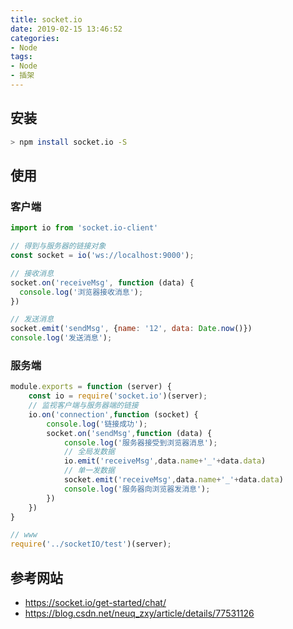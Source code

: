 ```yaml
---
title: socket.io
date: 2019-02-15 13:46:52
categories:
- Node
tags:
- Node
- 插架
---
```

## 安装
```bash
> npm install socket.io -S
```

## 使用
### 客户端
```javascript
import io from 'socket.io-client'

// 得到与服务器的链接对象
const socket = io('ws://localhost:9000');

// 接收消息
socket.on('receiveMsg', function (data) {
  console.log('浏览器接收消息');
})

// 发送消息
socket.emit('sendMsg', {name: '12', data: Date.now()})
console.log('发送消息');

```

### 服务端
```javascript
module.exports = function (server) {
	const io = require('socket.io')(server);
	// 监视客户端与服务器端的链接
	io.on('connection',function (socket) {
		console.log('链接成功');
		socket.on('sendMsg',function (data) {
			console.log('服务器接受到浏览器消息');
			// 全局发数据
			io.emit('receiveMsg',data.name+'_'+data.data)
			// 单一发数据
			socket.emit('receiveMsg',data.name+'_'+data.data)
			console.log('服务器向浏览器发消息');
		})
	})
}

// www
require('../socketIO/test')(server);
```

## 参考网站
- https://socket.io/get-started/chat/
- https://blog.csdn.net/neuq_zxy/article/details/77531126
